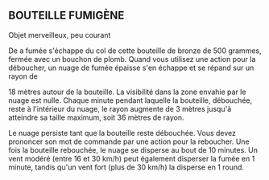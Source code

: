 ## BOUTEILLE FUMIGÈNE

Objet merveilleux, peu courant

De a fumée s'échappe du col de cette bouteille de bronze de
500 grammes, fermée avec un bouchon de plomb. Quand
vous utilisez une action pour la déboucher, un nuage de
fumée épaisse s'en échappe et se répand sur un rayon de

18 mètres autour de la bouteille. La visibilité dans la zone
envahie par le nuage est nulle. Chaque minute pendant
laquelle la bouteille, débouchée, reste à l'intérieur du nuage,
le rayon augmente de 3 mètres jusqu'à atteindre sa taille
maximum, soit 36 mètres de rayon.

Le nuage persiste tant que la bouteille reste débouchée.
Vous devez prononcer son mot de commande par une action
pour la reboucher. Une fois la bouteille rebouchée, le nuage
se disperse au bout de 10 minutes. Un vent modéré (entre 16
et 30 km/h) peut également disperser la fumée en 1 minute,
tandis qu'un vent fort (plus de 30 km/h) la disperse en 1 round.
